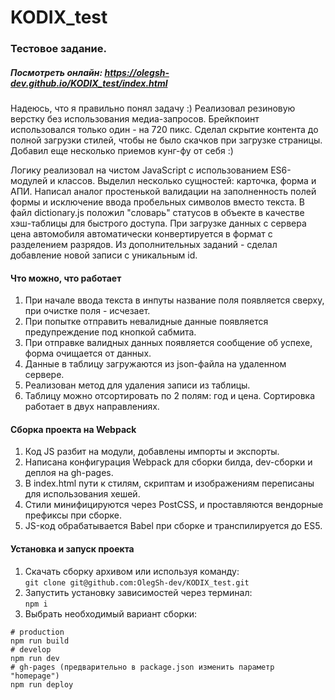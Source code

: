 # KODIX_test

### Тестовое задание.

##### Посмотреть онлайн: https://olegsh-dev.github.io/KODIX_test/index.html
  

Надеюсь, что я правильно понял задачу :) Реализовал резиновую верстку без использования медиа-запросов. Брейкпоинт использовался только один - на 720 пикс. Сделал скрытие контента до полной загрузки стилей, чтобы не было скачков при загрузке страницы. Добавил еще несколько приемов кунг-фу от себя :)

Логику реализовал на чистом JavaScript с использованием ES6-модулей и классов. Выделил несколько сущностей: карточка, форма и АПИ. Написал аналог простенькой валидации на заполненность полей формы и исключение ввода пробельных символов вместо текста. В файл dictionary.js положил "словарь" статусов в объекте в качестве хэш-таблицы для быстрого доступа. При загрузке данных с сервера цена автомобиля автоматически конвертируется в формат с разделением разрядов. Из дополнительных заданий - сделал добавление новой записи с уникальным id.

#### Что можно, что работает
1. При начале ввода текста в инпуты название поля появляется сверху, при очистке поля - исчезает.
2. При попытке отправить невалидные данные появляется предупреждение под кнопкой сабмита.
3. При отправке валидных данных появляется сообщение об успехе, форма очищается от данных.
4. Данные в таблицу загружаются из json-файла на удаленном сервере.
5. Реализован метод для удаления записи из таблицы.
6. Таблицу можно отсортировать по 2 полям: год и цена. Сортировка работает в двух направлениях.

#### Сборка проекта на Webpack
1. Код JS разбит на модули, добавлены импорты и экспорты.
2. Написана конфигурация Webpack для сборки билда, dev-сборки и деплоя на gh-pages.
3. В index.html пути к стилям, скриптам и изображениям переписаны для использования хешей.
4. Стили минифицируются через PostCSS, и проставляются вендорные префиксы при сборке.
5. JS-код обрабатывается Babel при сборке и транспилируется до ES5.

#### Установка и запуск проекта
1. Скачать сборку архивом или используя команду:  
```git clone git@github.com:OlegSh-dev/KODIX_test.git```
2. Запустить установку зависимостей через терминал:  
```npm i```
3. Выбрать необходимый вариант сборки:  
```
# production  
npm run build
# develop  
npm run dev
# gh-pages (предварительно в package.json изменить параметр "homepage")  
npm run deploy
```